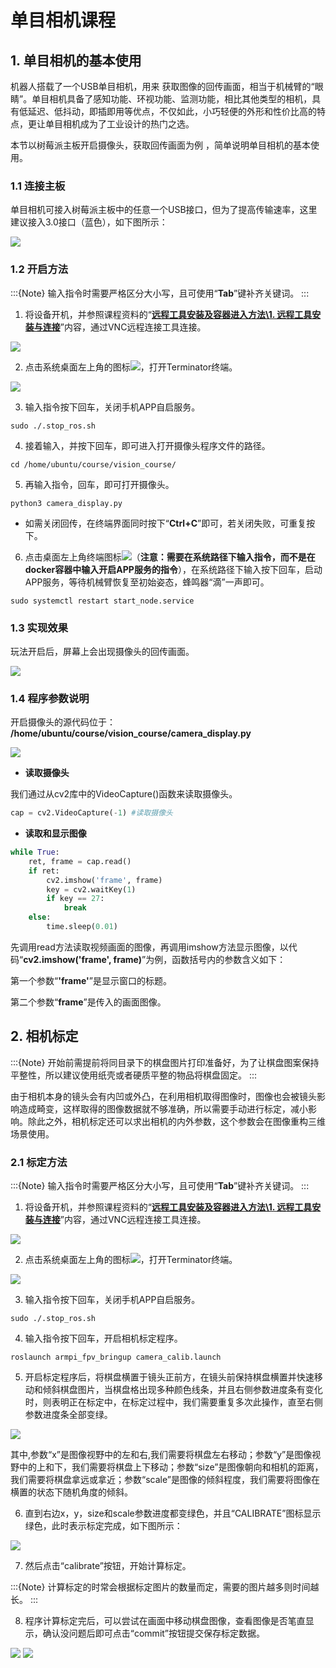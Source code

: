 # 单目相机课程

## 1. 单目相机的基本使用

机器人搭载了一个USB单目相机，用来 获取图像的回传画面，相当于机械臂的“眼睛”。单目相机具备了感知功能、环视功能、监测功能，相比其他类型的相机，具有低延迟、低抖动，即插即用等优点，不仅如此，小巧轻便的外形和性价比高的特点，更让单目相机成为了工业设计的热门之选。

本节以树莓派主板开启摄像头，获取回传画面为例 ，简单说明单目相机的基本使用。

### 1.1 连接主板

单目相机可接入树莓派主板中的任意一个USB接口，但为了提高传输速率，这里建议接入3.0接口（蓝色），如下图所示：

<img src="../_static/media/12.monocular_camera/1.1/image1.jpeg"   />

### 1.2 开启方法

:::{Note}
输入指令时需要严格区分大小写，且可使用“**Tab**”键补齐关键词。
:::

1. 将设备开机，并参照课程资料的“**[远程工具安装及容器进入方法\1. 远程工具安装与连接]()**”内容，通过VNC远程连接工具连接。

<img src="../_static/media/12.monocular_camera/1.1/image3.png"  />

2. 点击系统桌面左上角的图标<img src="../_static/media/12.monocular_camera/1.1/image4.png"  />，打开Terminator终端。

<img src="../_static/media/12.monocular_camera/1.1/image5.png"  />

3. 输入指令按下回车，关闭手机APP自启服务。

```commandline
sudo ./.stop_ros.sh
```

4.  接着输入，并按下回车，即可进入打开摄像头程序文件的路径。

```commandline
cd /home/ubuntu/course/vision_course/
```

 5. 再输入指令，回车，即可打开摄像头。

```commandline
python3 camera_display.py
```

- 如需关闭回传，在终端界面同时按下“**Ctrl+C**”即可，若关闭失败，可重复按下。

6. 点击桌面左上角终端图标<img src="../_static/media/12.monocular_camera/1.1/image9.png"  />（**注意：需要在系统路径下输入指令，而不是在docker容器中输入开启APP服务的指令**），在系统路径下输入按下回车，启动APP服务，等待机械臂恢复至初始姿态，蜂鸣器“滴”一声即可。

```commandline
sudo systemctl restart start_node.service
```

### 1.3 实现效果

玩法开启后，屏幕上会出现摄像头的回传画面。

<img src="../_static/media/12.monocular_camera/1.1/image11.png"   />

### 1.4 程序参数说明

开启摄像头的源代码位于： **/home/ubuntu/course/vision_course/camera_display.py**

<img src="../_static/media/12.monocular_camera/1.1/image12.png"  />

- **读取摄像头**

我们通过从cv2库中的VideoCapture()函数来读取摄像头。

```py
cap = cv2.VideoCapture(-1) #读取摄像头
```

- **读取和显示图像**

```py
while True:
    ret, frame = cap.read()
    if ret:
        cv2.imshow('frame', frame)
        key = cv2.waitKey(1)
        if key == 27:
            break
    else:
        time.sleep(0.01)
```

先调用read方法读取视频画面的图像，再调用imshow方法显示图像，以代码“**cv2.imshow('frame', frame)**”为例，函数括号内的参数含义如下：

第一个参数“**'frame'**”是显示窗口的标题。

第二个参数“**frame**”是传入的画面图像。

## 2. 相机标定

:::{Note}
开始前需提前将同目录下的棋盘图片打印准备好，为了让棋盘图案保持平整性，所以建议使用纸壳或者硬质平整的物品将棋盘固定。
:::

由于相机本身的镜头会有内凹或外凸，在利用相机取得图像时，图像也会被镜头影响造成畸变，这样取得的图像数据就不够准确，所以需要手动进行标定，减小影响。除此之外，相机标定还可以求出相机的内外参数，这个参数会在图像重构三维场景使用。

### 2.1 标定方法

:::{Note}
输入指令时需要严格区分大小写，且可使用“**Tab**”键补齐关键词。
:::

1)  将设备开机，并参照课程资料的“**[远程工具安装及容器进入方法\1. 远程工具安装与连接]()**”内容，通过VNC远程连接工具连接。

<img src="../_static/media/12.monocular_camera/2.1/image2.png"  />

2)  点击系统桌面左上角的图标<img src="../_static/media/12.monocular_camera/2.1/image3.png"  />，打开Terminator终端。

<img src="../_static/media/12.monocular_camera/2.1/image4.png"  />

3)  输入指令按下回车，关闭手机APP自启服务。

```commandline
sudo ./.stop_ros.sh
```

4)  输入指令按下回车，开启相机标定程序。

```commandline
roslaunch armpi_fpv_bringup camera_calib.launch
```

5. 开启标定程序后，将棋盘横置于镜头正前方，在镜头前保持棋盘横置并快速移动和倾斜棋盘图片，当棋盘格出现多种颜色线条，并且右侧参数进度条有变化时，则表明正在标定中，在标定过程中，我们需要重复多次此操作，直至右侧参数进度条全部变绿。

<img src="../_static/media/12.monocular_camera/2.1/image7.png"  />

其中,参数“x”是图像视野中的左和右,我们需要将棋盘左右移动；参数“y”是图像视野中的上和下，我们需要将棋盘上下移动；参数“size”是图像朝向和相机的距离，我们需要将棋盘拿远或拿近；参数“scale”是图像的倾斜程度，我们需要将图像在横置的状态下随机角度的倾斜。

6. 直到右边x，y，size和scale参数进度都变绿色，并且“CALIBRATE”图标显示绿色，此时表示标定完成，如下图所示：

<img src="../_static/media/12.monocular_camera/2.1/image8.png"  />

7. 然后点击“calibrate”按钮，开始计算标定。

:::{Note}
计算标定的时常会根据标定图片的数量而定，需要的图片越多则时间越长。
:::

8. 程序计算标定完后，可以尝试在画面中移动棋盘图像，查看图像是否笔直显示，确认没问题后即可点击“commit”按钮提交保存标定数据。

<img src="../_static/media/12.monocular_camera/2.1/image9.png"  />

<img src="../_static/media/12.monocular_camera/2.1/image10.png"  />
